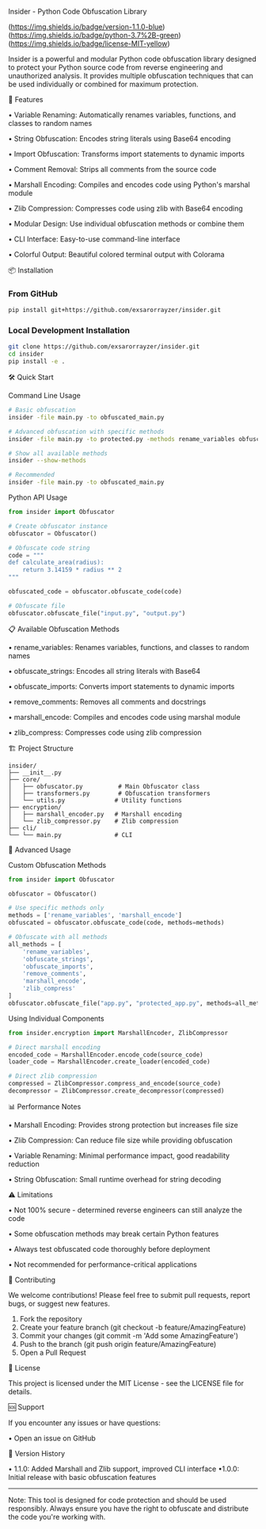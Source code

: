 Insider - Python Code Obfuscation Library

(https://img.shields.io/badge/version-1.1.0-blue)
(https://img.shields.io/badge/python-3.7%2B-green)
(https://img.shields.io/badge/license-MIT-yellow)

Insider is a powerful and modular Python code obfuscation library designed to protect your Python source code from reverse engineering and unauthorized analysis. It provides multiple obfuscation techniques that can be used individually or combined for maximum protection.

🚀 Features

• Variable Renaming: Automatically renames variables, functions, and classes to random names

• String Obfuscation: Encodes string literals using Base64 encoding

• Import Obfuscation: Transforms import statements to dynamic imports

• Comment Removal: Strips all comments from the source code

• Marshall Encoding: Compiles and encodes code using Python's marshal module

• Zlib Compression: Compresses code using zlib with Base64 encoding

• Modular Design: Use individual obfuscation methods or combine them

• CLI Interface: Easy-to-use command-line interface

• Colorful Output: Beautiful colored terminal output with Colorama

📦 Installation

### From GitHub

```bash
pip install git+https://github.com/exsarorrayzer/insider.git
```

### Local Development Installation

```bash
git clone https://github.com/exsarorrayzer/insider.git
cd insider
pip install -e .
```

🛠 Quick Start

Command Line Usage

```bash
# Basic obfuscation
insider -file main.py -to obfuscated_main.py

# Advanced obfuscation with specific methods
insider -file main.py -to protected.py -methods rename_variables obfuscate_strings marshall_encode

# Show all available methods
insider --show-methods

# Recommended
insider -file main.py -to obfuscated_main.py
```

Python API Usage

```python
from insider import Obfuscator

# Create obfuscator instance
obfuscator = Obfuscator()

# Obfuscate code string
code = """
def calculate_area(radius):
    return 3.14159 * radius ** 2
"""

obfuscated_code = obfuscator.obfuscate_code(code)

# Obfuscate file
obfuscator.obfuscate_file("input.py", "output.py")
```

📋 Available Obfuscation Methods

• rename_variables: Renames variables, functions, and classes to random names

• obfuscate_strings: Encodes all string literals with Base64

• obfuscate_imports: Converts import statements to dynamic imports

• remove_comments: Removes all comments and docstrings

• marshall_encode: Compiles and encodes code using marshal module

• zlib_compress: Compresses code using zlib compression

🏗 Project Structure

```
insider/
├── __init__.py
├── core/
│   ├── obfuscator.py          # Main Obfuscator class
│   ├── transformers.py        # Obfuscation transformers
│   └── utils.py              # Utility functions
├── encryption/
│   ├── marshall_encoder.py   # Marshall encoding
│   └── zlib_compressor.py    # Zlib compression
├── cli/
└── └── main.py               # CLI 
```

🔧 Advanced Usage

Custom Obfuscation Methods

```python
from insider import Obfuscator

obfuscator = Obfuscator()

# Use specific methods only
methods = ['rename_variables', 'marshall_encode']
obfuscated = obfuscator.obfuscate_code(code, methods=methods)

# Obfuscate with all methods
all_methods = [
    'rename_variables',
    'obfuscate_strings', 
    'obfuscate_imports',
    'remove_comments',
    'marshall_encode',
    'zlib_compress'
]
obfuscator.obfuscate_file("app.py", "protected_app.py", methods=all_methods)
```

Using Individual Components

```python
from insider.encryption import MarshallEncoder, ZlibCompressor

# Direct marshall encoding
encoded_code = MarshallEncoder.encode_code(source_code)
loader_code = MarshallEncoder.create_loader(encoded_code)

# Direct zlib compression
compressed = ZlibCompressor.compress_and_encode(source_code)
decompressor = ZlibCompressor.create_decompressor(compressed)
```

📊 Performance Notes

• Marshall Encoding: Provides strong protection but increases file size

• Zlib Compression: Can reduce file size while providing obfuscation

• Variable Renaming: Minimal performance impact, good readability reduction

• String Obfuscation: Small runtime overhead for string decoding

⚠️ Limitations

• Not 100% secure - determined reverse engineers can still analyze the code

• Some obfuscation methods may break certain Python features

• Always test obfuscated code thoroughly before deployment

• Not recommended for performance-critical applications

🤝 Contributing

We welcome contributions! Please feel free to submit pull requests, report bugs, or suggest new features.

1. Fork the repository
2. Create your feature branch (git checkout -b feature/AmazingFeature)
3. Commit your changes (git commit -m 'Add some AmazingFeature')
4. Push to the branch (git push origin feature/AmazingFeature)
5. Open a Pull Request

📄 License

This project is licensed under the MIT License - see the LICENSE file for details.

🆘 Support

If you encounter any issues or have questions:

• Open an issue on GitHub

🔄 Version History

• 1.1.0: Added Marshall and Zlib support, improved CLI interface
•1.0.0: Initial release with basic obfuscation features

---

Note: This tool is designed for code protection and should be used responsibly. Always ensure you have the right to obfuscate and distribute the code you're working with.
